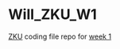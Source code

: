 # Will_ZKU_W1

[ZKU](https://zku.one/) coding file repo for [week 1](https://zku.one/course-schedule/assignment-1-due)
